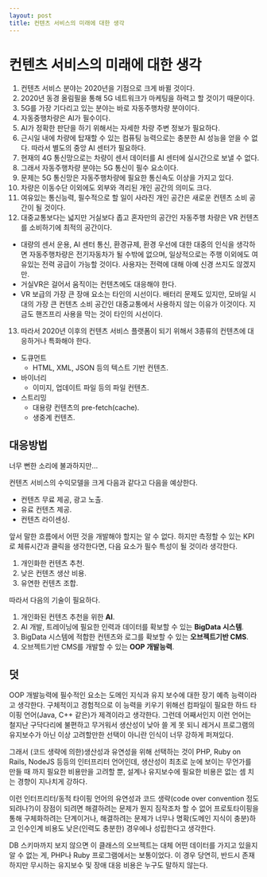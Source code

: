 ```yaml
---
layout: post
title: 컨텐츠 서비스의 미래에 대한 생각
---
```


# 컨텐츠 서비스의 미래에 대한 생각

1.	컨텐츠 서비스 분야는 2020년을 기점으로 크게 바뀔 것이다.
2.	2020년 동경 올림필을 통해 5G 네트워크가 마케팅을 하력고 할 것이기 때문이다.
3.	5G를 가장 기다리고 있는 분야는 바로 자동주행차량 분야이다.
4.	자동중행차량은 AI가 필수이다.
5.	AI가 정확한 판단을 하기 위해서는 자세한 차량 주변 정보가 필요하다.
6.	근시일 내에 차량에 탑재할 수 있는 컴퓨팅 능력으로는 충분한 AI 성능을 얻을 수 없다. 따라서 별도의 중앙 AI 센터가 필요하다.
7.	현재의 4G 통신망으로는 차량이 센서 데이터를 AI 센터에 실시간으로 보낼 수 없다.
8.	그래서 자동주행차량 분야는 5G 통신이 필수 요소이다.
9.	문제는 5G 통신망은 자동주행차량에 필요한 통신속도 이상을 가지고 있다.
10.	차량은 이동수단 이외에도 외부와 격리된 개인 공간의 의미도 크다.
11.	여유있는 통신능력, 필수적으로 할 일이 사라진 개인 공간은 새로운 컨텐츠 소비 공간이 될 것이다.
12.	대중교통보다는 넓지만 거실보다 좁고 혼자만의 공간인 자동주행 차량은 VR 컨텐츠를 소비하기에 최적의 공간이다.
 * 대량의 센서 운용, AI 센터 통신, 환경규제, 환경 우선에 대한 대중의 인식을 생각하면 자동주행차량은 전기자동차가 될 수밖에 없으며, 일상적으로는 주행 이외에도 여유있는 전력 공급이 가능할 것이다. 사용자는 전력에 대해 아예 신경 쓰지도 않겠지만.
 * 거실VR은 걸어서 움직이는 컨텐츠에도 대응해야 한다.
 * VR 보급의 가장 큰 장애 요소는 타인의 시선이다. 배터리 문제도 있지만, 모바일 시대의 가장 큰 컨텐츠 소비 공간인 대중교통에서 사용하지 않는 이유가 이것이다. 지금도 핸즈프리 사용을 막는 것이 타인의 시선이다.
13.	따라서 2020년 이후의 컨텐츠 서비스 플랫폼이 되기 위해서 3종류의 컨텐츠에 대응하거나 특화해야 한다.
 * 도큐먼트
   * HTML, XML, JSON 등의 텍스트 기반 컨텐츠.
 * 바이너리
   * 이미지, 업데이트 파일 등의 파일 컨텐츠.
 * 스트리밍
   * 대용량 컨텐츠의 pre-fetch(cache).
   * 생중계 컨텐츠.

## 대응방법

너무 뻔한 소리에 불과하지만...

컨텐츠 서비스의 수익모델을 크게 다음과 같다고 다음을 예상한다.

* 컨텐츠 무료 제공, 광고 노출.
* 유료 컨텐츠 제공.
* 컨텐츠 라이센싱.

앞서 말한 흐름에서 어떤 것을 개발해야 할지는 알 수 없다. 하지만 측정할 수 있는 KPI로 체류시간과 클릭을 생각한다면, 다음 요소가 필수 특성이 될 것이라 생각한다.

1. 개인화한 컨텐츠 추천.
2. 낮은 컨텐츠 생산 비용.
3. 유연한 컨텐츠 조합.

따라서 다음의 기술이 필요하다.

1. 개인화된 컨텐츠 추천을 위한 **AI**.
2. AI 개발, 트레이닝에 필요한 인력과 데이터를 확보할 수 있는 **BigData 시스템**.
3. BigData 시스템에 적합한 컨텐츠와 로그를 확보할 수 있는 **오브젝트기반 CMS**.
4. 오브젝트기반 CMS를 개발할 수 있는 **OOP 개발능력**.

## 덧

OOP 개발능력에 필수적인 요소는 도메인 지식과 유지 보수에 대한 장기 예측 능력이라고 생각한다. 구체적이고 경험적으로 이 능력을 키우기 위해선 컴파일이 필요한 하드 타이핑 언어(Java, C++ 같은)가 제격이라고 생각한다. 그런데 어째서인지 이런 언어는 철지난 구닥다리에 불편하고 무거워서 생산성이 낮아 쓸 게 못 되니 레거시 프로그램의 유지보수가 아닌 이상 고려할만한 선택이 아니란 인식이 너무 강하게 퍼져있다.

그래서 (코드 생략에 의한)생산성과 유연성을 위해 선택하는 것이 PHP, Ruby on Rails, NodeJS 등등의 인터프리터 언어인데, 생산성이 최초로 눈에 보이는 무언가를 만들 때 까지 필요한 비용만을 고려할 뿐, 설계나 유지보수에 필요한 비용은 없는 셈 치는 경향이 지나치게 강하다.

이런 인터프리터/동적 타이핑 언어의 유연성과 코드 생략(code over convention 정도 되려나?)이 장점이 되려면 해결하려는 문제가 뭔지 짐작조차 할 수 없어 프로토타이핑을 통해 구체화하려는 단계이거나, 해결하려는 문제가 너무나 명확(도메인 지식이 충분)하고 인수인계 비용도 낮은(인력도 충분한) 경우에나 성립한다고 생각한다.

DB 스키마까지 보지 않으면 이 클래스의 오브젝트는 대체 어떤 데이터를 가지고 있을지 알 수 없는 게, PHP나 Ruby 프로그램에서는 보통이었다. 이 경우 당연히, 반드시 존재하지만 무시하는 유지보수 및 장애 대응 비용은 누구도 말하지 않는다.
